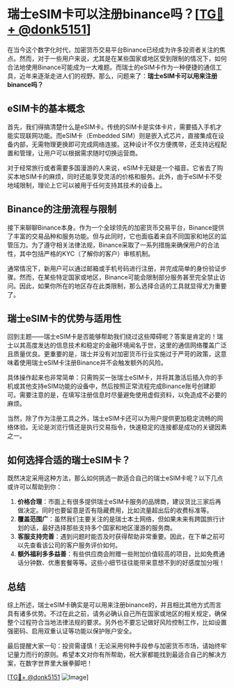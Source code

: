 # 瑞士eSIM卡可以注册binance吗？[[TG💪+ @donk5151](https://t.me/s/donk5151)]

在当今这个数字化时代，加密货币交易平台Binance已经成为许多投资者关注的焦点。然而，对于一些用户来说，尤其是在某些国家或地区受到限制的情况下，如何合法地使用Binance可能成为一大难题。而瑞士的eSIM卡作为一种便捷的通信工具，近年来逐渐走进人们的视野。那么，问题来了：**瑞士eSIM卡可以用来注册binance吗？**

## eSIM卡的基本概念

首先，我们得搞清楚什么是eSIM卡。传统的SIM卡是实体卡片，需要插入手机才能实现联网功能。而eSIM卡（Embedded SIM）则是嵌入式芯片，直接集成在设备内部，无需物理更换即可完成网络连接。这种设计不仅方便携带，还支持远程配置和管理，让用户可以根据需求随时切换运营商。

对于经常旅行或者需要多国漫游的人来说，eSIM卡无疑是一个福音。它省去了购买本地SIM卡的麻烦，同时还能享受灵活的价格和服务。此外，由于eSIM卡不受地域限制，理论上它可以被用于任何支持其技术的设备上。

## Binance的注册流程与限制

接下来聊聊Binance本身。作为一个全球领先的加密货币交易平台，Binance提供了丰富的交易品种和服务功能。但与此同时，它也面临着来自不同国家和地区的监管压力。为了遵守相关法律法规，Binance采取了一系列措施来确保用户的合法性，其中包括严格的KYC（了解你的客户）审核机制。

通常情况下，新用户可以通过邮箱或手机号码进行注册，并完成简单的身份验证步骤。然而，在某些特定国家或地区，Binance可能会限制部分服务甚至完全禁止访问。因此，如果你所在的地区存在此类限制，那么选择合适的工具就显得尤为重要了。

## 瑞士eSIM卡的优势与适用性

回到主题——瑞士eSIM卡是否能够帮助我们绕过这些障碍呢？答案是肯定的！瑞士以其高度发达的信息技术和稳定的金融环境闻名于世，这里的通信网络覆盖广泛且质量优良。更重要的是，瑞士并没有对加密货币行业实施过于严苛的政策，这意味着使用瑞士eSIM卡注册Binance并不会触发额外的风险。

具体操作起来也非常简单：只需购买一张瑞士eSIM卡，并将其激活后插入你的手机或其他支持eSIM功能的设备中，然后按照正常流程完成Binance账号创建即可。需要注意的是，在填写注册信息时尽量避免使用虚假资料，以免造成不必要的麻烦。

当然，除了作为注册工具之外，瑞士eSIM卡还可以为用户提供更加稳定流畅的网络体验。无论是浏览行情还是执行交易指令，快速稳定的连接都是成功的关键因素之一。

## 如何选择合适的瑞士eSIM卡？

既然决定采用这种方法，那么如何挑选一款适合自己的瑞士eSIM卡呢？以下几点或许可以帮助到你：

1. **价格合理**：市面上有很多提供瑞士eSIM卡服务的品牌商，建议货比三家后再做决定。同时也要留意是否有隐藏费用，比如流量超出后的收费标准等。
2. **覆盖范围广**：虽然我们主要关注的是瑞士本土网络，但如果未来有跨国旅行计划的话，最好选择那些支持多个国家和地区漫游的服务商。
3. **客服支持完善**：遇到问题时能否及时获得帮助非常重要。因此，在下单之前可以先查看该公司的客户服务评价如何。
4. **额外福利多多益善**：有些供应商会附赠一些附加价值较高的项目，比如免费通话分钟数、优惠套餐等等。这些小细节往往能带来意想不到的好感度加分哦！

## 总结

综上所述，瑞士eSIM卡确实是可以用来注册binance的，并且相比其他方式而言具有诸多优势。不过在此之前，请务必确认自己所在国家或地区的相关规定，确保整个过程符合当地法律法规的要求。另外也不要忘记做好风险控制工作，比如设置强密码、启用双重认证等功能以保护账户安全。

最后提醒大家一句：投资需谨慎！无论采用何种手段参与加密货币市场，请始终牢记量力而行的原则。希望本文对你有所帮助，祝大家都能找到最适合自己的解决方案，在数字世界里大展拳脚吧！

[[TG💪+ @donk5151](https://t.me/s/donk5151) ![Image](https://i.postimg.cc/rwNCRYN7/Snipaste-2025-04-30-17-27-05.png)]